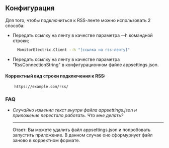 ## Конфигурация
Для того, чтобы подключиться к RSS-ленте можно использовать 2 способа:
- Передать ссылку на ленту в качестве параметра --h командной строки;
  ```bash
    MonitorElectric.Client --h "[ссылка на rss-ленту]"
  ```
- Передать ссылку на ленту в качестве параметра "RssConnectionString" в конфигурационном файле appsettings.json.
#### Корректный вид строки подключения к RSS:
```
    https://example.com/rss/
```


### FAQ
- *Случайно изменил текст внутри файла appsettings.json и приложение перестало работать. Что мне делать?*<hr/>
    Ответ: Вы можете удалить файл appsettings.json и попробовать запустить приложение. В данном случае оно сформуриует файл заново в корректном формате.
